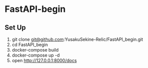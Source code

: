 # FastAPI-begin

## Set Up
1. git clone git@github.com:YusakuSekine-Relic/FastAPI_begin.git
1. cd FastAPI_begin
1. docker-compose build
1. docker-compose up -d
1. open http://127.0.0.1:8000/docs
